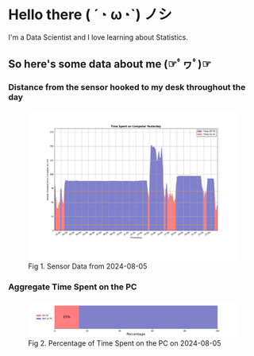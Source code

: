 
# Hello there ( ´◔ ω◔`) ノシ

I'm a Data Scientist and I love learning about Statistics.

## So here's some data about me (☞ﾟヮﾟ)☞


### Distance from the sensor hooked to my desk throughout the day
<figure>
  <picture>
    <source media="(prefers-color-scheme: dark)" srcset="Pi/readme/graphs/lineplot/dark-plot-2024-08-05.png">
    <source media="(prefers-color-scheme: light)" srcset="Pi/readme/graphs/lineplot/light-plot-2024-08-05.png">
    <img alt="Shows a black logo in light color mode and a white one in dark color mode." src="Pi/readme/graphs/lineplot/light-plot-2024-08-05.png">
  </picture>
  <figcaption>Fig 1. Sensor Data from 2024-08-05</figcaption>
</figure>



### Aggregate Time Spent on the PC
<figure>
  <picture>
    <source media="(prefers-color-scheme: dark)" srcset="Pi/readme/graphs/barplot/dark-plot-2024-08-05.png">
    <source media="(prefers-color-scheme: light)" srcset="Pi/readme/graphs/barplot/light-plot-2024-08-05.png">
    <img alt="Shows a black logo in light color mode and a white one in dark color mode." src="Pi/readme/graphs/barplot/light-plot-2024-08-05.png">
  </picture>
  <figcaption>Fig 2. Percentage of Time Spent on the PC on 2024-08-05</figcaption>
</figure>
